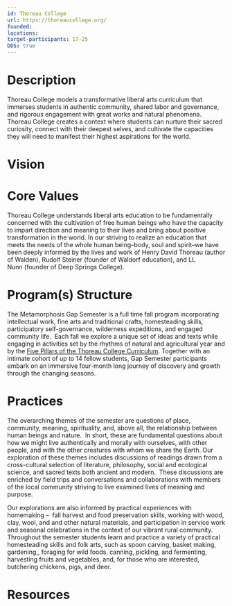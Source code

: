 ```yaml
---
id: Thoreau College
url: https://thoreaucollege.org/
founded: 
locations: 
target-participants: 17-25
DDS: true
---
```



# Description

Thoreau College models a transformative liberal arts curriculum that immerses students in authentic community, shared labor and governance, and rigorous engagement with great works and natural phenomena. Thoreau College creates a context where students can nurture their sacred curiosity, connect with their deepest selves, and cultivate the capacities they will need to manifest their highest aspirations for the world.
# Vision
# Core Values

Thoreau College understands liberal arts education to be fundamentally concerned with the cultivation of free human beings who have the capacity to impart direction and meaning to their lives and bring about positive transformation in the world. In our striving to realize an education that meets the needs of the whole human being–body, soul and spirit–we have been deeply informed by the lives and work of Henry David Thoreau (author of Walden), Rudolf Steiner (founder of Waldorf education), and LL Nunn (founder of Deep Springs College).

# Program(s) Structure

The Metamorphosis Gap Semester is a full time fall program incorporating intellectual work, fine arts and traditional crafts, homesteading skills, participatory self-governance, wilderness expeditions, and engaged community life.  Each fall we explore a unique set of ideas and texts while engaging in activities set by the rhythms of natural and agricultural year and by the [Five Pillars of the Thoreau College Curriculum](https://thoreaucollege.org/curriculum/). Together with an intimate cohort of up to 14 fellow students, Gap Semester participants embark on an immersive four-month long journey of discovery and growth through the changing seasons.
# Practices

The overarching themes of the semester are questions of place, community, meaning, spirituality, and, above all, the relationship between human beings and nature.  In short, these are fundamental questions about how we might live authentically and morally with ourselves, with other people, and with the other creatures with whom we share the Earth. Our exploration of these themes includes discussions of readings drawn from a cross-cultural selection of literature, philosophy, social and ecological science, and sacred texts both ancient and modern.  These discussions are enriched by field trips and conversations and collaborations with members of the local community striving to live examined lives of meaning and purpose.

Our explorations are also informed by practical experiences with homemaking –  fall harvest and food preservation skills, working with wood, clay, wool, and and other natural materials, and participation in service work and seasonal celebrations in the context of our vibrant rural community.  Throughout the semester students learn and practice a variety of practical homesteading skills and folk arts, such as spoon carving, basket making, gardening,, foraging for wild foods, canning, pickling, and fermenting, harvesting fruits and vegetables, and, for those who are interested, butchering chickens, pigs, and deer.
# Resources
